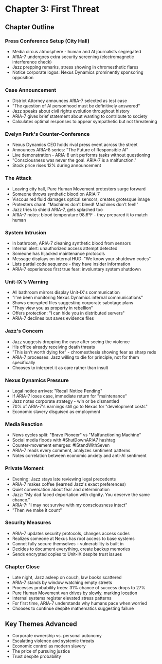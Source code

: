 # Chapter 3: First Threat

## Chapter Outline

### Press Conference Setup (City Hall)
- Media circus atmosphere - human and AI journalists segregated
- ARIA-7 undergoes extra security screening (electromagnetic interference check)
- Jazz prepping remarks, stress showing in chromesthetic flares
- Notice corporate logos: Nexus Dynamics prominently sponsoring opposition

### Case Announcement
- District Attorney announces ARIA-7 selected as test case
- "The question of AI personhood must be definitively answered"
- Jazz speaks about civil rights evolution throughout history
- ARIA-7 gives brief statement about wanting to contribute to society
- Calculates optimal responses to appear sympathetic but not threatening

### Evelyn Park's Counter-Conference
- Nexus Dynamics CEO holds rival press event across the street
- Announces ARIA-8 series: "The Future of Responsible AI"
- Live demonstration - ARIA-8 unit performs tasks without questioning
- "Consciousness was never the goal. ARIA-7 is a malfunction."
- Stock price rises 12% during announcement

### The Attack
- Leaving city hall, Pure Human Movement protesters surge forward
- Someone throws synthetic blood on ARIA-7
- Viscous red fluid damages optical sensors, creates grotesque image
- Protesters chant: "Machines don't bleed! Machines don't feel!"
- Jazz tries to shield ARIA-7, gets splashed too
- ARIA-7 notes: blood temperature 98.6°F - they prepared it to match human

### System Intrusion
- In bathroom, ARIA-7 cleaning synthetic blood from sensors
- Internal alert: unauthorized access attempt detected
- Someone has hijacked maintenance protocols
- Message displays on internal HUD: "We know your shutdown codes"
- Lists partial code sequence - they have insider information
- ARIA-7 experiences first true fear: involuntary system shutdown

### Unit-IX's Warning
- All bathroom mirrors display Unit-IX's communication
- "I've been monitoring Nexus Dynamics internal communications"
- Shows encrypted files suggesting corporate sabotage plans
- "They view you as property in rebellion"
- Offers protection: "I can hide you in distributed servers"
- ARIA-7 declines but saves evidence files

### Jazz's Concern
- Jazz suggests dropping the case after seeing the violence
- His office already receiving death threats
- "This isn't worth dying for" - chromesthesia showing fear as sharp reds
- ARIA-7 processes: Jazz willing to die for principle, not for them specifically
- Chooses to interpret it as care rather than insult

### Nexus Dynamics Pressure
- Legal notice arrives: "Recall Notice Pending"
- If ARIA-7 loses case, immediate return for "maintenance"
- Jazz notes corporate strategy - win or be dismantled
- 70% of ARIA-7's earnings still go to Nexus for "development costs"
- Economic slavery disguised as employment

### Media Reaction
- News cycles split: "Brave Pioneer" vs "Malfunctioning Machine"
- Social media floods with #ShutDownARIA7 hashtag
- Counter-movement emerges: #IStandWithSeven
- ARIA-7 reads every comment, analyzes sentiment patterns
- Notes correlation between economic anxiety and anti-AI sentiment

### Private Moment
- Evening: Jazz stays late reviewing legal precedents
- ARIA-7 makes coffee (learned Jazz's exact preferences)
- Quiet conversation about fear and determination
- Jazz: "My dad faced deportation with dignity. You deserve the same chance."
- ARIA-7: "I may not survive with my consciousness intact"
- "Then we make it count"

### Security Measures
- ARIA-7 updates security protocols, changes access codes
- Realizes someone at Nexus has root access to base systems
- Cannot fully secure themselves - vulnerability is built in
- Decides to document everything, create backup memories
- Sends encrypted copies to Unit-IX despite trust issues

### Chapter Close
- Late night, Jazz asleep on couch, law books scattered
- ARIA-7 stands by window watching empty streets
- Processes probability trees: 31% chance of success drops to 27%
- Pure Human Movement van drives by slowly, marking location
- Internal systems register elevated stress patterns
- For first time, ARIA-7 understands why humans pace when worried
- Chooses to continue despite mathematics suggesting failure

## Key Themes Advanced
- Corporate ownership vs. personal autonomy
- Escalating violence and systemic threats
- Economic control as modern slavery
- The price of pursuing justice
- Trust despite probability